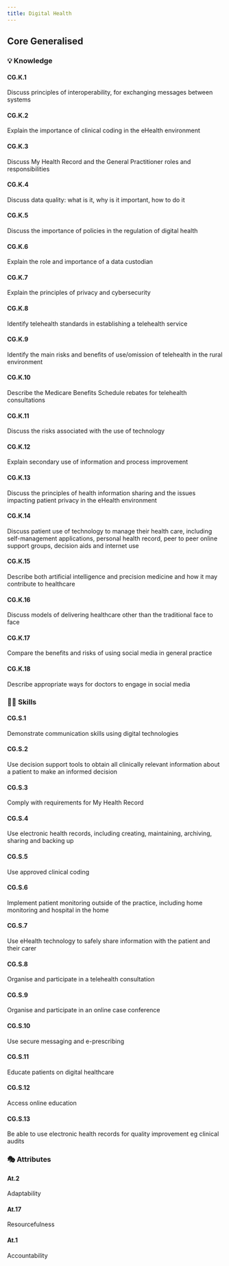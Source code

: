 ```yaml
---
title: Digital Health
---
```


## Core Generalised

### 💡 Knowledge


#### CG.K.1

Discuss principles of interoperability, for exchanging messages between systems

#### CG.K.2

Explain the importance of clinical coding in the eHealth environment 

#### CG.K.3

Discuss My Health Record and the General Practitioner roles and responsibilities

#### CG.K.4

Discuss data quality: what is it, why is it important, how to do it

#### CG.K.5

Discuss the importance of policies in the regulation of digital health 

#### CG.K.6

Explain the role and importance of a data custodian

#### CG.K.7

Explain the principles of privacy and cybersecurity

#### CG.K.8

Identify telehealth standards in establishing a telehealth service

#### CG.K.9

Identify the main risks and benefits of use/omission of telehealth in the rural environment

#### CG.K.10

Describe the Medicare Benefits Schedule rebates for telehealth consultations

#### CG.K.11

Discuss the risks associated with the use of technology

#### CG.K.12

Explain secondary use of information and process improvement

#### CG.K.13

Discuss the principles of health information sharing and the issues impacting patient privacy in the eHealth environment 

#### CG.K.14

Discuss patient use of technology to manage their health care, including self-management applications, personal health record, peer to peer online support groups, decision aids and internet use 

#### CG.K.15

Describe both artificial intelligence and precision medicine and how it may contribute to healthcare 

#### CG.K.16

Discuss models of delivering healthcare other than the traditional face to face

#### CG.K.17

Compare the benefits and risks of using social media in general practice

#### CG.K.18

Describe appropriate ways for doctors to engage in social media

### 🤹‍♀️ Skills

#### CG.S.1

Demonstrate communication skills using digital technologies

#### CG.S.2

Use decision support tools to obtain all clinically relevant information about a patient to make an informed decision

#### CG.S.3

Comply with requirements for My Health Record 

#### CG.S.4

Use electronic health records, including creating, maintaining, archiving, sharing and backing up 

#### CG.S.5

Use approved clinical coding

#### CG.S.6

Implement patient monitoring outside of the practice, including home monitoring and hospital in the home

#### CG.S.7

Use eHealth technology to safely share information with the patient and their carer

#### CG.S.8

Organise and participate in a telehealth consultation

#### CG.S.9

Organise and participate in an online case conference 

#### CG.S.10

Use secure messaging and e-prescribing

#### CG.S.11

Educate patients on digital healthcare 

#### CG.S.12

Access online education

#### CG.S.13	  

Be able to use electronic health records for quality improvement eg clinical audits

### 🎭 Attributes

#### At.2

Adaptability

#### At.17

Resourcefulness

#### At.1

Accountability
